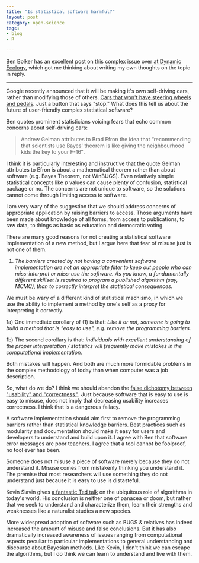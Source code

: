 ```yaml
---
title: "Is statistical software harmful?"
layout: post
category: open-science
tags:
- blog
- R

---
```


Ben Bolker has an excellent post on this complex issue over [at Dynamic Ecology](http://dynamicecology.wordpress.com/2014/06/04/guest-post-is-statistical-software-harmful), which got me thinking about writing my own thoughts on the topic in reply.


---------

Google recently announced that it will be making it's own self-driving cars, rather than modifying those of others.  [Cars that won't have steering wheels and pedals](http://www.automotive.com/news/1405-google-envisions-self-driving-cars-with-no-steering-wheel/).  Just a button that says "stop."  What does this tell us about the future of user-friendly complex statistical software?

Ben quotes prominent statisticians voicing fears that echo common concerns about self-driving cars:

> Andrew Gelman attributes to Brad Efron the idea that “recommending that scientists use Bayes' theorem is like giving the neighbourhood kids the key to your F-16″.

I think it is particularly interesting and instructive that the quote Gelman attributes to Efron is about a mathematical theorem rather than about software (e.g. Bayes Theorem, not WinBUGS).  Even relatively simple statistical concepts like $p$ values can cause plenty of confusion, statistical package or no. The concerns are not unique to software, so the solutions cannot come through limiting access to software.

I am very wary of the suggestion that we should address concerns of appropriate application by raising barriers to access.  Those arguments have been made about knowledge of all forms, from access to publications, to raw data, to things as basic as education and democratic voting.

There are many good reasons for not creating a statistical software implementation of a new method, but I argue here that fear of misuse just is not one of them.

1) _The barriers created by not having a convenient software implementation are not an appropriate filter to keep out people who can miss-interpret or miss-use the software.  As you know, a fundamentally different skillset is required to program a published algorithm (say, MCMC), than to correctly interpret the statistical consequences._

We must be wary of a different kind of statistical machismo, in which we use the ability to implement a method by one's self as a proxy for interpreting it correctly.

1a) One immediate corollary of (1) is that: _Like it or not, someone is going to build a method that is "easy to use", e.g. remove the programming barriers._

1b) The second corollary is that: _individuals with excellent understanding of the proper interpretation / statistics will frequently make mistakes in the computational implementation._

Both mistakes will happen.  And both are much more formidable problems in the complex methodology of today than when computer was a job description.

So, what do we do?  I think we should abandon the [false dichotomy between "usability" and "correctness."](http://www.r-bloggers.com/what-is-correctness-for-statistical-software/). Just because software that is easy to use is easy to misuse, does not imply that decreasing usability increases correctness. I think that is a dangerous fallacy.

A software implementation should aim first to remove the programming barriers rather than statistical knowledge barriers.  Best practices such as modularity and documentation should make it easy for users and developers to understand and build upon it.  I agree with Ben that software error messages are poor teachers.  I agree that a tool cannot be foolproof, no tool ever has been.

Someone does not misuse a piece of software merely because they do not understand it.  Misuse comes from mistakenly thinking you understand it.  The premise that most researchers will use something they do not understand just because it is easy to use is distasteful.

Kevin Slavin gives [a fantastic Ted talk](http://www.ted.com/talks/kevin_slavin_how_algorithms_shape_our_world) on the ubiquitous role of algorithms in today's world.  His conclusion is neither one of panacea or doom, but rather that we seek to understand and characterize them, learn their strengths and weaknesses like a naturalist studies a new species.

More widespread adoption of software such as BUGS & relatives has indeed increased the amount of misuse and false conclusions.  But it has also dramatically increased awareness of issues ranging from computational aspects peculiar to particular implementations to general understanding and discourse about Bayesian methods.  Like Kevin, I don't think we can escape the algorithms, but  I do think we can learn to understand and live with them.

